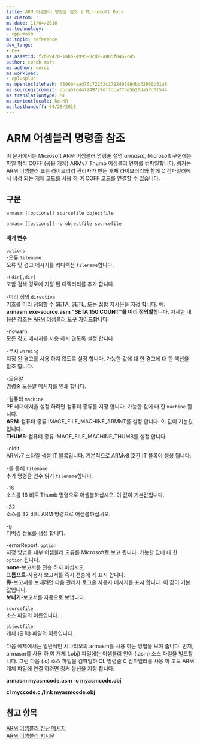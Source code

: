 ```yaml
---
title: ARM 어셈블러 명령줄 참조 | Microsoft Docs
ms.custom: ''
ms.date: 11/04/2016
ms.technology:
- cpp-masm
ms.topic: reference
dev_langs:
- C++
ms.assetid: f7b89478-1ab5-4995-8cde-a805f0462c45
author: corob-msft
ms.author: corob
ms.workload:
- cplusplus
ms.openlocfilehash: f196b4aad76c72233c179249386dbb42960b31a6
ms.sourcegitcommit: dbca5fdd47249727df7dca77de5b20da57d0f544
ms.translationtype: MT
ms.contentlocale: ko-KR
ms.lasthandoff: 04/28/2018
---
```

# <a name="arm-assembler-command-line-reference"></a>ARM 어셈블러 명령줄 참조
이 문서에서는 Microsoft ARM 어셈블러 명령줄 설명 *armasm*, Microsoft 구현에는 파일 형식 COFF (공용 개체) ARMv7 Thumb 어셈블리 언어를 컴파일합니다. 링커는 ARM 어셈블러 또는 라이브러리 관리자가 만든 개체 라이브러리와 함께 C 컴파일러에서 생성 되는 개체 코드를 사용 하 여 COFF 코드를 연결할 수 있습니다.  
  
## <a name="syntax"></a>구문  
  
```  
armasm [[options]] sourcefile objectfile  
```  
  
```  
armasm [[options]] -o objectfile sourcefile  
```  
  
#### <a name="parameters"></a>매개 변수  
 `options`  
 -오류 `filename`  
 오류 및 경고 메시지를 리디렉션 `filename`합니다.  
  
 -i `dir[;dir]`  
 포함 검색 경로에 지정 된 디렉터리를 추가 합니다.  
  
 -미리 정의 `directive`  
 기호를 미리 정의할 수 SETA, SETL, 또는 집합 지시문을 지정 합니다. 예: **armasm.exe-source.asm "SETA 150 COUNT"를 미리 정의할**합니다. 자세한 내용은 참조는 [ARM 어셈블러 도구 가이드](http://go.microsoft.com/fwlink/p/?linkid=246102)합니다.  
  
 -nowarn  
 모든 경고 메시지를 사용 하지 않도록 설정 합니다.  
  
 -무시 `warning`  
 지정 된 경고를 사용 하지 않도록 설정 합니다. 가능한 값에 대 한 경고에 대 한 섹션을 참조 합니다.  
  
 -도움말  
 명령줄 도움말 메시지를 인쇄 합니다.  
  
 -컴퓨터 `machine`  
 PE 헤더에서을 설정 하려면 컴퓨터 종류를 지정 합니다.  가능한 값에 대 한 `machine` 됩니다.  
**ARM**-컴퓨터 종류 IMAGE_FILE_MACHINE_ARMNT를 설정 합니다. 이 값이 기본값입니다.   
**THUMB**-컴퓨터 종류 IMAGE_FILE_MACHINE_THUMB를 설정 합니다.  
  
 -oldit  
 ARMv7 스타일 생성 IT 블록입니다.  기본적으로 ARMv8 호환 IT 블록이 생성 됩니다.  
  
 -를 통해 `filename`  
 추가 명령줄 인수 읽기 `filename`합니다.  
  
 -16  
 소스를 16 비트 Thumb 명령으로 어셈블하십시오.  이 값이 기본값입니다.  
  
 -32  
 소스를 32 비트 ARM 명령으로 어셈블하십시오.  
  
 -g  
 디버깅 정보를 생성 합니다.  
  
 -errorReport: `option`  
 지정 방법을 내부 어셈블러 오류를 Microsoft로 보고 됩니다.  가능한 값에 대 한 `option` 됩니다.   
**none**-보고서를 전송 하지 마십시오.   
**프롬프트**-사용자 보고서를 즉시 전송에 게 표시 합니다.   
**큐**-보고서를 보내려면 다음 관리자 로그온 사용자 메시지를 표시 합니다. 이 값이 기본값입니다.   
**보내기**-보고서를 자동으로 보냅니다.  
  
 `sourcefile`  
 소스 파일의 이름입니다.  
  
 `objectfile`  
 개체 (출력) 파일의 이름입니다.  
  
 다음 예제에서는 일반적인 시나리오의 armasm를 사용 하는 방법을 보여 줍니다. 먼저, armasm를 사용 하 여 개체 (.obj) 파일에는 어셈블리 언어 (.asm) 소스 파일을 빌드합니다. 그런 다음 (.c) 소스 파일을 컴파일하 CL 명령줄 C 컴파일러를 사용 하 고도 ARM 개체 파일에 연결 하려면 링커 옵션을 지정 합니다.  
  
 **armasm myasmcode.asm -o myasmcode.obj**  
  
 **cl myccode.c /link myasmcode.obj**  
  
## <a name="see-also"></a>참고 항목  
 [ARM 어셈블러 진단 메시지](../../assembler/arm/arm-assembler-diagnostic-messages.md)   
 [ARM 어셈블리 지시문](../../assembler/arm/arm-assembler-directives.md)